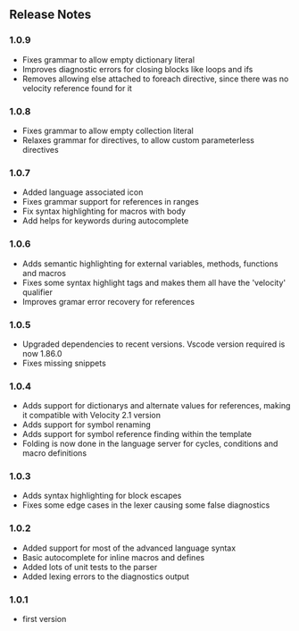 ## Release Notes

### 1.0.9
- Fixes grammar to allow empty dictionary literal
- Improves diagnostic errors for closing blocks like loops and ifs
- Removes allowing else attached to foreach directive, since there was no velocity reference found for it

### 1.0.8
- Fixes grammar to allow empty collection literal
- Relaxes grammar for directives, to allow custom parameterless directives

### 1.0.7
- Added language associated icon
- Fixes grammar support for references in ranges
- Fix syntax highlighting for macros with body
- Add helps for keywords during autocomplete

### 1.0.6
- Adds semantic highlighting for external variables, methods, functions and macros
- Fixes some syntax highlight tags and makes them all have the 'velocity' qualifier
- Improves gramar error recovery for references

### 1.0.5
- Upgraded dependencies to recent versions. Vscode version required is now 1.86.0
- Fixes missing snippets

### 1.0.4
- Adds support for dictionarys and alternate values for references, making it compatible with Velocity 2.1 version
- Adds support for symbol renaming
- Adds support for symbol reference finding within the template
- Folding is now done in the language server for cycles, conditions and macro definitions

### 1.0.3
- Adds syntax highlighting for block escapes
- Fixes some edge cases in the lexer causing some false diagnostics

### 1.0.2
- Added support for most of the advanced language syntax
- Basic autocomplete for inline macros and defines
- Added lots of unit tests to the parser
- Added lexing errors to the diagnostics output

### 1.0.1
- first version